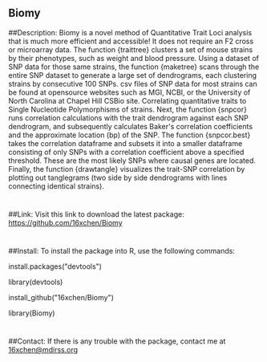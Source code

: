 ## Biomy
##Description: 
Biomy is a novel method of Quantitative Trait Loci analysis that is much more efficient and accessible! It does not require an F2 cross or microarray data. The function {traittree} clusters a set of mouse strains by their phenotypes, such as weight and blood pressure. Using a dataset of SNP data for those same strains, the function {maketree} scans through the entire SNP dataset to generate a large set of dendrograms, each clustering strains by consecutive 100 SNPs. csv files of SNP data for most strains can be found at opensource websites such as MGI, NCBI, or the University of North Carolina at Chapel Hill CSBio site. Correlating quantitative traits to Single Nucleotide Polymorphisms of strains. Next, the function {snpcor} runs correlation calculations with the trait dendrogram against each SNP dendrogram, and subsequently calculates Baker's correlation coefficients and the approximate location (bp) of the SNP. The function {snpcor.best} takes the correlation dataframe and subsets it into a smaller dataframe consisting of only SNPs with a correlation coefficient above a specified threshold. These are the most likely SNPs where causal genes are located. Finally, the function {drawtangle} visualizes the trait-SNP correlation by plotting out tanglegrams (two side by side dendrograms with lines connecting identical strains).
#
##Link: 
Visit this link to download the latest package: <https://github.com/16xchen/Biomy>
#
##Install:
To install the package into R, use the following commands:

install.packages("devtools")

library(devtools)

install_github("16xchen/Biomy")

library(Biomy)
#
##Contact: 
If there is any trouble with the package, contact me at <16xchen@mdirss.org>
#
#
